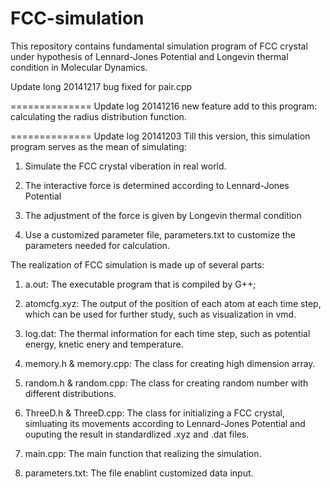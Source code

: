 FCC-simulation
==============

This repository contains fundamental simulation program of FCC crystal under hypothesis of Lennard-Jones Potential and Longevin thermal condition in Molecular Dynamics.

Update long 20141217
bug fixed for pair.cpp

==============
Update log 20141216
new feature add to this program: calculating the radius distribution function.

==============
Update log 20141203
Till this version, this simulation program serves as the mean of simulating:

1. Simulate the FCC crystal viberation in real world.

2. The interactive force is determined according to Lennard-Jones Potential

3. The adjustment of the force is given by Longevin thermal condition

4. Use a customized parameter file, parameters.txt to customize the parameters needed for calculation.

The realization of FCC simulation is made up of several parts:

1. a.out: The executable program that is compiled by G++;

2. atomcfg.xyz: The output of the position of each atom at each time step, which can be used for further study, such as visualization in vmd.

3. log.dat: The thermal information for each time step, such as potential energy, knetic enery and temperature.

4. memory.h & memory.cpp: The class for creating high dimension array.

5. random.h & random.cpp: The class for creating random number with different distributions.

6. ThreeD.h & ThreeD.cpp: The class for initializing a FCC crystal, simluating its movements according to Lennard-Jones Potential and ouputing the result in standardlized .xyz and .dat files.

7. main.cpp: The main function that realizing the simulation.

8. parameters.txt: The file enablint customized data input.
